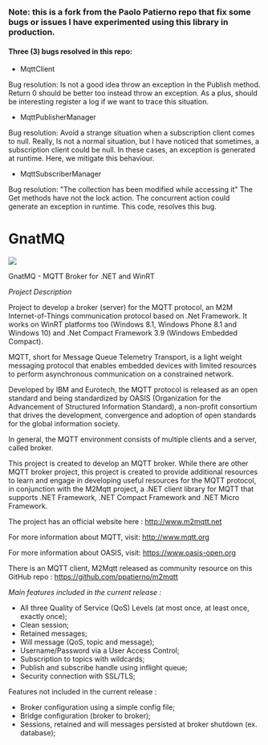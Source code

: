 ### Note: this is a fork from the Paolo Patierno repo that fix some bugs or issues I have experimented using this library in production.

#### Three (3) bugs resolved in this repo:
* MqttClient

Bug resolution:
Is not a good idea throw an exception in the Publish method.
Return 0 should be better too instead throw an exception.
As a plus, should be interesting register a log if we want to trace this situation.

* MqttPublisherManager

Bug resolution:
Avoid a strange situation when a subscription client comes to null.
Really, Is not a normal situation, but I have noticed that sometimes, a subscription client could be null.
In these cases, an exception is generated at runtime.
Here, we mitigate this behaviour.

* MqttSubscriberManager

Bug resolution:
"The collection has been modified while accessing it"
The Get methods have not the lock action.
The concurrent action could generate an exception in runtime.
This code, resolves this bug.


# GnatMQ

![](images/gnat.jpg)

GnatMQ - MQTT Broker for .NET and WinRT

*Project Description*

Project to develop a broker (server) for the MQTT protocol, an M2M Internet-of-Things communication protocol based on .Net Framework. It works on WinRT platforms too (Windows 8.1, Windows Phone 8.1 and Windows 10) and .Net Compact Framework 3.9 (Windows Embedded Compact).

MQTT, short for Message Queue Telemetry Transport, is a light weight messaging protocol that enables embedded devices with limited resources to perform asynchronous communication on a constrained network.

Developed by IBM and Eurotech, the MQTT protocol is released as an open standard and being standardized by OASIS (Organization for the Advancement of Structured Information Standard), a non-profit consortium that drives the development, convergence and adoption of open standards for the global information society.

In general, the MQTT environment consists of multiple clients and a server, called broker.

This project is created to develop an MQTT broker.  While there are other MQTT broker project, this project is created to provide additional resources to learn and engage in developing useful resources for the MQTT protocol, in conjunction with the M2Mqtt project, a .NET client library for MQTT that supports .NET Framework, .NET Compact Framework and .NET Micro Framework.

The project has an official website here :  http://www.m2mqtt.net

For more information about MQTT, visit: http://www.mqtt.org

For more information about OASIS, visit: https://www.oasis-open.org

There is an MQTT client, M2Mqtt released as community resource on this GitHub repo : https://github.com/ppatierno/m2mqtt

*Main features included in the current release :*

* All three Quality of Service (QoS) Levels (at most once, at least once, exactly once);
* Clean session;
* Retained messages;
* Will message (QoS, topic and message);
* Username/Password via a User Access Control;
* Subscription to topics with wildcards;
* Publish and subscribe handle using inflight queue;
* Security connection with SSL/TLS;

Features not included in the current release :

* Broker configuration using a simple config file;
* Bridge configuration (broker to broker);
* Sessions, retained and will messages persisted at broker shutdown (ex. database); 
